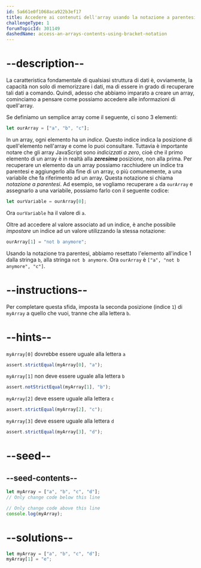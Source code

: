 ```yaml
---
id: 5a661e0f1068aca922b3ef17
title: Accedere ai contenuti dell'array usando la notazione a parentesi
challengeType: 1
forumTopicId: 301149
dashedName: access-an-arrays-contents-using-bracket-notation
---
```


# --description--

La caratteristica fondamentale di qualsiasi struttura di dati è, ovviamente, la capacità non solo di memorizzare i dati, ma di essere in grado di recuperare tali dati a comando. Quindi, adesso che abbiamo imparato a creare un array, cominciamo a pensare come possiamo accedere alle informazioni di quell'array.

Se definiamo un semplice array come il seguente, ci sono 3 elementi:

```js
let ourArray = ["a", "b", "c"];
```

In un array, ogni elemento ha un <dfn>indice</dfn>. Questo indice indica la posizione di quell'elemento nell'array e come lo puoi consultare. Tuttavia è importante notare che gli array JavaScript sono <dfn>indicizzati a zero</dfn>, cioè che il primo elemento di un array è in realtà alla **_zeresima_** posizione, non alla prima. Per recuperare un elemento da un array possiamo racchiudere un indice tra parentesi e aggiungerlo alla fine di un array, o più comunemente, a una variabile che fa riferimento ad un array. Questa notazione si chiama <dfn>notazione a parentesi</dfn>. Ad esempio, se vogliamo recuperare `a` da `ourArray` e assegnarlo a una variabile, possiamo farlo con il seguente codice:

```js
let ourVariable = ourArray[0];
```

Ora `ourVariable` ha il valore di `a`.

Oltre ad accedere al valore associato ad un indice, è anche possibile _impostare_ un indice ad un valore utilizzando la stessa notazione:

```js
ourArray[1] = "not b anymore";
```

Usando la notazione tra parentesi, abbiamo resettato l'elemento all'indice 1 dalla stringa `b`, alla stringa `not b anymore`. Ora `ourArray` è `["a", "not b anymore", "c"]`.

# --instructions--

Per completare questa sfida, imposta la seconda posizione (indice `1`) di `myArray` a quello che vuoi, tranne che alla lettera `b`.

# --hints--

`myArray[0]` dovrebbe essere uguale alla lettera `a`

```js
assert.strictEqual(myArray[0], "a");
```

`myArray[1]` non deve essere uguale alla lettera `b`

```js
assert.notStrictEqual(myArray[1], "b");
```

`myArray[2]` deve essere uguale alla lettera `c`

```js
assert.strictEqual(myArray[2], "c");
```

`myArray[3]` deve essere uguale alla lettera `d`

```js
assert.strictEqual(myArray[3], "d");
```

# --seed--

## --seed-contents--

```js
let myArray = ["a", "b", "c", "d"];
// Only change code below this line

// Only change code above this line
console.log(myArray);
```

# --solutions--

```js
let myArray = ["a", "b", "c", "d"];
myArray[1] = "e";
```
